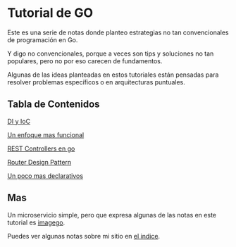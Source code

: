# Tutorial de GO

Este es una serie de notas donde planteo estrategias no tan convencionales de programación en Go.

Y digo no convencionales, porque a veces son tips y soluciones no tan populares, pero no por eso carecen de fundamentos.

Algunas de las ideas planteadas en estos tutoriales están pensadas para resolver problemas específicos o en arquitecturas puntuales.

## Tabla de Contenidos

[DI y IoC](https://github.com/nmarsollier/go_di_ioc)

[Un enfoque mas funcional](https://github.com/nmarsollier/go_functional)

[REST Controllers en go](https://github.com/nmarsollier/go_rest_controller)

[Router Design Pattern](https://github.com/nmarsollier/go_router_design)

[Un poco mas declarativos](https://github.com/nmarsollier/go_declarative)

## Mas

Un microservicio simple, pero que expresa algunas de las notas en este tutorial es [imagego](https://github.com/nmarsollier/imagego).

Puedes ver algunas notas sobre mi sitio en [el indice](https://github.com/nmarsollier/index).
